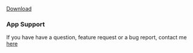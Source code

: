 
[Download](https://apps.apple.com/us/app/selfilter-snap-edit-filter/id1493197906)

### App Support

If you have have a question, feature request or a bug report, contact me [here](mailto:lukstapps@gmail.com?subject=Feedback)
